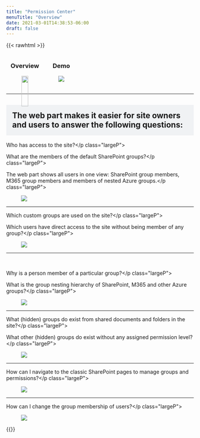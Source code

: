 ```yaml
---
title: "Permission Center"
menuTitle: "Overview"
date: 2021-03-01T14:38:53-06:00
draft: false
---
```

{{< rawhtml >}}
    <!-- first section -->
    <div style="display:flex;">
        <div style="text-align:center;">
            <h3>Overview</h3>
            <figure>
                <a href="/images/Overview.png" data-featherlight="image">
                    <img src="/images/Overview.png" style="width:94%;"/>
                </a>
            </figure>
        </div>
        <div style="text-align:center;">
            <h3>Demo</h3>
            <figure>
                <a href="/images/Overview.gif" data-featherlight="image">
                    <img src="/images/Overview.gif" />
                </a>
            </figure>
        </div>
    </div>
    <hr style="clear:both;">
    <!-- other sections -->
    <div style="max-width:56em">
        <h2 style="background-color:#F0F2F4;padding:1rem;">The web part makes it easier for site owners and users to answer the following questions:</h2>
        <div class="imageTextContainer">
            <div class="imageText">
                <p class="largeP">Who has access to the site?</p class="largeP">
                <p class="largeP">What are the members of the default SharePoint groups?</p class="largeP">
                <p class="largeP">The web part shows all users in one view: SharePoint group members, M365 group members and members of nested Azure groups.</p class="largeP">           </div>
            <figure class="right500">
                <a href="https://hugo-netlifycms-test-site.netlify.app/images/01.png" data-featherlight="image">
                    <img src="/images/01.png" />
                </a>
            </figure>
        </div>
        <hr style="clear:both;">
        <div class="imageTextContainer">
            <div class="imageText">
                <p class="largeP">Which custom groups are used on the site?</p class="largeP">
                <p class="largeP">Which users have direct access to the site without being member of any group?</p class="largeP">
            </div>
            <figure class="right500">
                <a href="/images/01.png" data-featherlight="image">
                    <img src="/images/01.png" />
                </a>
            </figure>
        </div>
        <hr style="clear:both;">    
        <div class="imageTextContainer">
            <div class="imageText">
                <p class="largeP">Why is a person member of a particular group?</p class="largeP">
                <p class="largeP">What is the group nesting hierarchy of SharePoint, M365 and other Azure groups?</p class="largeP">
            </div>
            <figure class="right500">
                <a href="/images/02.png" data-featherlight="image">
                    <img src="/images/02.png" />
                </a>
            </figure>
        </div>
        <hr style="clear:both;">
        <div class="imageTextContainer">
            <div class="imageText">
                <p class="largeP">What (hidden) groups do exist from shared documents and folders in the site?</p class="largeP">
                <p class="largeP">What other (hidden) groups do exist without any assigned permission level?</p class="largeP">
            </div>
            <div style="flex-shrink:0;">
            <figure class="right500">
                <a href="/images/03.png" data-featherlight="image">
                    <img src="/images/03.png" />
                </a>
            </figure>
            </div>
        </div>
        <hr style="clear:both;">
        <div class="imageTextContainer">
            <div class="imageText">
                <p class="largeP">How can I navigate to the classic SharePoint pages to manage groups and permissions?</p class="largeP">
            </div>
            <figure class="right500">
                <a href="/images/04.png" data-featherlight="image">
                    <img src="/images/04.png" />
                </a>
            </figure>
        </div>
        <hr style="clear:both;">
        <div class="imageTextContainer">
            <div class="imageText">
                <p class="largeP">How can I change the group membership of users?</p class="largeP">
            </div>
            <figure class="right500">
                <a href="/images/05.png" data-featherlight="image">
                    <img src="/images/05.png" />
                </a>
            </figure>
        </div>
    </div>
{{</rawhtml >}}
